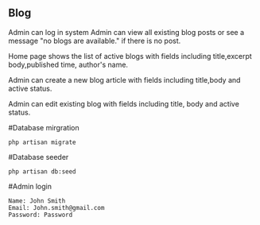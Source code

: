 <h2>Blog</h2>

Admin can log in system
Admin can view all existing blog posts or see a message "no blogs are available." if there is no post.

Home page shows the list of active blogs with fields including title,excerpt body,published time, author's name.

Admin can create a new blog article with fields including title,body and active status.

Admin can edit existing blog with fields including title, body and active status.

#Database mirgration
```shell
php artisan migrate
```

#Database seeder
```shell
php artisan db:seed
```

#Admin login
```shell
Name: John Smith
Email: John.smith@gmail.com
Password: Password
```
